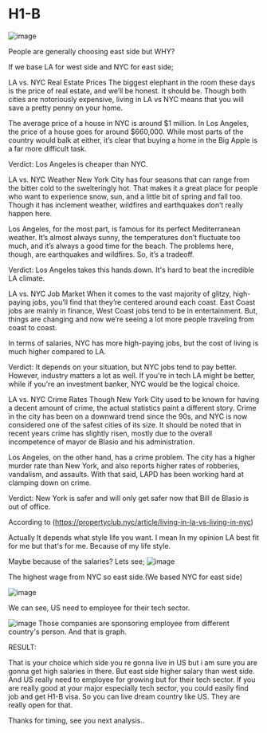 # H1-B

![image](https://user-images.githubusercontent.com/78299757/208856261-b941e825-b493-4f8d-b459-a5305fbc0e58.png)

People are generally choosing east side but WHY?

If we base LA for west side and NYC for east side;

LA vs. NYC Real Estate Prices
The biggest elephant in the room these days is the price of real estate, and we’ll be honest. It should be. Though both cities are notoriously expensive, living in LA vs NYC means that you will save a pretty penny on your home. 

The average price of a house in NYC is around $1 million. In Los Angeles, the price of a house goes for around $660,000. While most parts of the country would balk at either, it’s clear that buying a home in the Big Apple is a far more difficult task. 

Verdict: Los Angeles is cheaper than NYC. 

LA vs. NYC Weather
New York City has four seasons that can range from the bitter cold to the swelteringly hot. That makes it a great place for people who want to experience snow, sun, and a little bit of spring and fall too. Though it has inclement weather, wildfires and earthquakes don’t really happen here.

Los Angeles, for the most part, is famous for its perfect Mediterranean weather. It’s almost always sunny, the temperatures don’t fluctuate too much, and it’s always a good time for the beach. The problems here, though, are earthquakes and wildfires. So, it’s a tradeoff.

Verdict: Los Angeles takes this hands down. It's hard to beat the incredible LA climate. 

LA vs. NYC Job Market
When it comes to the vast majority of glitzy, high-paying jobs, you’ll find that they’re centered around each coast. East Coast jobs are mainly in finance, West Coast jobs tend to be in entertainment. But, things are changing and now we’re seeing a lot more people traveling from coast to coast. 

In terms of salaries, NYC has more high-paying jobs, but the cost of living is much higher compared to LA. 

Verdict: It depends on your situation, but NYC jobs tend to pay better. However, industry matters a lot as well. If you're in tech LA might be better, while if you're an investment banker, NYC would be the logical choice.

LA vs. NYC Crime Rates
Though New York City used to be known for having a decent amount of crime, the actual statistics paint a different story. Crime in the city has been on a downward trend since the 90s, and NYC is now considered one of the safest cities of its size. It should be noted that in recent years crime has slightly risen, mostly due to the overall incompetence of mayor de Blasio and his administration. 

Los Angeles, on the other hand, has a crime problem. The city has a higher murder rate than New York, and also reports higher rates of robberies, vandalism, and assaults. With that said, LAPD has been working hard at clamping down on crime.

Verdict: New York is safer and will only get safer now that Bill de Blasio is out of office.

According to (https://propertyclub.nyc/article/living-in-la-vs-living-in-nyc)

Actually It depends what style life you want. I mean In my opinion LA best fit for me but that's for me. Because of my life style. 


Maybe because of the salaries? Lets see;
![image](https://user-images.githubusercontent.com/78299757/208979348-bde6b385-6957-4581-b567-76596699453d.png)

The highest wage from NYC so east side.(We based NYC for east side)

![image](https://user-images.githubusercontent.com/78299757/208980096-6e876669-ba2c-481d-8e23-3135c6ed7c74.png)

We can see, US need to employee for their tech sector.


![image](https://user-images.githubusercontent.com/78299757/208981498-3d97265c-912e-4ec0-a084-ea8ffea265f0.png)
Those companies are sponsoring employee from different country's person. And that is graph.

RESULT:

That is your choice which side you re gonna live in US but i am sure you are gonna get high salaries in there. But east side higher salary than west side. And US really need to employee for growing but for their tech sector. If you are really good at your major especially tech sector, you could easily find job and get H1-B visa. So you can live dream country like US. They are really open for that. 

Thanks for timing, see you next analysis..

